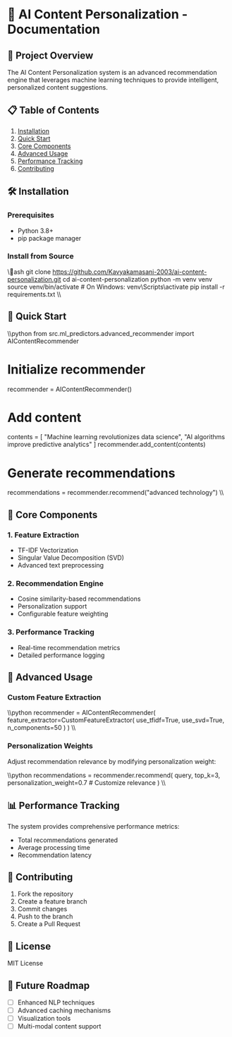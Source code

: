 ﻿# 📘 AI Content Personalization - Documentation

## 🎯 Project Overview

The AI Content Personalization system is an advanced recommendation engine that leverages machine learning techniques to provide intelligent, personalized content suggestions.

## 📋 Table of Contents

1. [Installation](#installation)
2. [Quick Start](#quick-start)
3. [Core Components](#core-components)
4. [Advanced Usage](#advanced-usage)
5. [Performance Tracking](#performance-tracking)
6. [Contributing](#contributing)

## 🛠 Installation

### Prerequisites
- Python 3.8+
- pip package manager

### Install from Source
\\\ash
git clone https://github.com/Kavyakamasani-2003/ai-content-personalization.git
cd ai-content-personalization
python -m venv venv
source venv/bin/activate  # On Windows: venv\Scripts\activate
pip install -r requirements.txt
\\\

## 🚀 Quick Start

\\\python
from src.ml_predictors.advanced_recommender import AIContentRecommender

# Initialize recommender
recommender = AIContentRecommender()

# Add content
contents = [
    "Machine learning revolutionizes data science",
    "AI algorithms improve predictive analytics"
]
recommender.add_content(contents)

# Generate recommendations
recommendations = recommender.recommend("advanced technology")
\\\

## 🧩 Core Components

### 1. Feature Extraction
- TF-IDF Vectorization
- Singular Value Decomposition (SVD)
- Advanced text preprocessing

### 2. Recommendation Engine
- Cosine similarity-based recommendations
- Personalization support
- Configurable feature weighting

### 3. Performance Tracking
- Real-time recommendation metrics
- Detailed performance logging

## 🔬 Advanced Usage

### Custom Feature Extraction
\\\python
recommender = AIContentRecommender(
    feature_extractor=CustomFeatureExtractor(
        use_tfidf=True,
        use_svd=True,
        n_components=50
    )
)
\\\

### Personalization Weights
Adjust recommendation relevance by modifying personalization weight:

\\\python
recommendations = recommender.recommend(
    query, 
    top_k=3, 
    personalization_weight=0.7  # Customize relevance
)
\\\

## 📊 Performance Tracking

The system provides comprehensive performance metrics:
- Total recommendations generated
- Average processing time
- Recommendation latency

## 🤝 Contributing

1. Fork the repository
2. Create a feature branch
3. Commit changes
4. Push to the branch
5. Create a Pull Request

## 📄 License

MIT License

## 🌟 Future Roadmap

- [ ] Enhanced NLP techniques
- [ ] Advanced caching mechanisms
- [ ] Visualization tools
- [ ] Multi-modal content support

